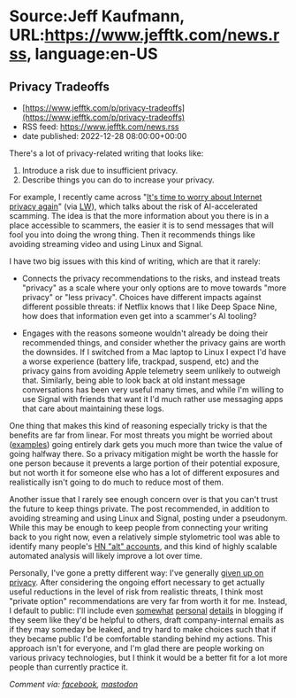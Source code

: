 # Source:Jeff Kaufmann, URL:https://www.jefftk.com/news.rss, language:en-US

## Privacy Tradeoffs
 - [https://www.jefftk.com/p/privacy-tradeoffs](https://www.jefftk.com/p/privacy-tradeoffs)
 - RSS feed: https://www.jefftk.com/news.rss
 - date published: 2022-12-28 08:00:00+00:00

<p><span>

There's a lot of privacy-related writing that looks like:

</span>

<p>

</p>

<ol>
<li>Introduce a risk due to insufficient privacy.
</li>
<li>Describe things you can do to increase your privacy.
</li>
</ol>



<p>

For example, I recently came across "<a href="https://malmesbury.substack.com/p/its-time-to-worry-about-internet">It's
time to worry about Internet privacy again</a>" (via <a href="https://www.lesswrong.com/posts/PEmAi3PFjXezJz3js/it-s-time-to-worry-about-online-privacy-again">LW</a>),
which talks about the risk of AI-accelerated scamming.  The idea is
that the more information about you there is in a place accessible to
scammers, the easier it is to send messages that will fool you into
doing the wrong thing.  Then it recommends things like avoiding
streaming video and using Linux and Signal.

</p>

<p>

I have two big issues with this kind of writing, which are that it
rarely:



</p>

<p>

</p>

<ul>

<li><p>Connects the privacy recommendations to the risks, and instead
treats "privacy" as a scale where your only options are to move
towards "more privacy" or "less privacy". Choices have different
impacts against different possible threats: if Netflix knows that I
like Deep Space Nine, how does that information even get into a
scammer's AI tooling?

</p></li>
<li><p>Engages with the reasons someone wouldn't already be doing
their recommended things, and consider whether the privacy gains are
worth the downsides.  If I switched from a Mac laptop to Linux I
expect I'd have a worse experience (battery life, trackpad, suspend,
etc) and the privacy gains from avoiding Apple telemetry seem unlikely
to outweigh that.  Similarly, being able to look back at old instant
message conversations has been very useful many times, and while I'm
willing to use Signal with friends that want it I'd much rather use
messaging apps that care about maintaining these logs.

</p></li>
</ul>



<p>

One thing that makes this kind of reasoning especially tricky is that
the benefits are far from linear.  For most threats you might be
worried about (<a href="https://www.privacyguides.org/basics/common-threats/">examples</a>)
going entirely dark gets you much more than twice the value of going
halfway there.  So a privacy mitigation might be worth the hassle for
one person because it prevents a large portion of their potential
exposure, but not worth it for someone else who has a lot of different
exposures and realistically isn't going to do much to reduce most of
them.

</p>

<p>

Another issue that I rarely see enough concern over is that you can't
trust the future to keep things private.  The post recommended, in
addition to avoiding streaming and using Linux and Signal, posting
under a pseudonym. While this may be enough to keep people from
connecting your writing back to you right now, even a relatively
simple stylometric tool was able to identify many people's <a href="https://news.ycombinator.com/item?id=33755016">HN "alt"
accounts</a>, and this kind of highly scalable automated analysis will
likely improve a lot over time.

</p>

<p>

Personally, I've gone a pretty different way: I've generally <a href="https://www.jefftk.com/p/giving-up-on-privacy">given up on privacy</a>.  After
considering the ongoing effort necessary to get actually
useful reductions in the level of risk from realistic threats, I think
most "private option" recommendations are very far from worth it for
me.  Instead, I default to public: I'll include even <a href="https://www.jefftk.com/p/spending-update-2022">somewhat</a> <a href="https://www.jefftk.com/p/january-2022-time-tracking">personal</a> <a href="https://www.jefftk.com/p/experience-on-methotrexate">details</a> in blogging if they
seem like they'd be helpful to others, draft company-internal emails
as if they may someday be leaked, and try hard to make choices such
that if they became public I'd be comfortable standing behind my
actions.  This approach isn't for everyone, and I'm glad there are
people working on various privacy technologies, but I think it would
be a better fit for a lot more people than currently practice it.

  </p>

<p><i>Comment via: <a href="https://www.facebook.com/jefftk/posts/pfbid02r1V5BFd7eyqZWGew7npEhKYDnvQG7qpuwFc8Pq4hmzeJAfbgdQXXgT6VceJgUF9xl">facebook</a>, <a href="https://mastodon.mit.edu/@jefftk/109594873861735809">mastodon</a></i></p>


